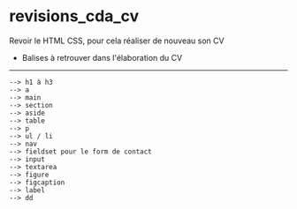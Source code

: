 # revisions_cda_cv
Revoir le HTML CSS, pour cela réaliser de nouveau son CV 

- Balises à retrouver dans l'élaboration du CV
-------------------------------------------------
    --> h1 à h3 
    --> a
    --> main
    --> section
    --> aside
    --> table
    --> p   
    --> ul / li
    --> nav 
    --> fieldset pour le form de contact
    --> input
    --> textarea
    --> figure 
    --> figcaption 
    --> label   
    --> dd

